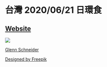 # 台灣 2020/06/21 日環食
## [Website](https://andy6804tw.github.io/taiwan-2020-eclipse/)

![](/screenshot/demo.gif)



[Glenn Schneider](http://nicmosis.as.arizona.edu:8000/ECLIPSE_WEB/ECLIPSE_13/TSE2013_REPORT.html)

[Designed by Freepik](http://freepik.com/)